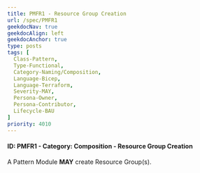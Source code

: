 ```yaml
---
title: PMFR1 - Resource Group Creation
url: /spec/PMFR1
geekdocNav: true
geekdocAlign: left
geekdocAnchor: true
type: posts
tags: [
  Class-Pattern,
  Type-Functional,
  Category-Naming/Composition,
  Language-Bicep,
  Language-Terraform,
  Severity-MAY,
  Persona-Owner,
  Persona-Contributor,
  Lifecycle-BAU
]
priority: 4010
---
```


#### ID: PMFR1 - Category: Composition - Resource Group Creation

A Pattern Module **MAY** create Resource Group(s).
